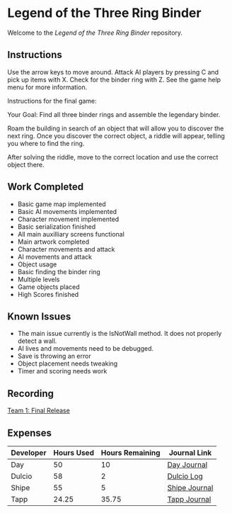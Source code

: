 # Legend of the Three Ring Binder
Welcome to the _Legend of the Three Ring Binder_ repository.

## Instructions
Use the arrow keys to move around. Attack AI players by pressing C and pick up items with X. Check for the binder ring with Z.
See the game help menu for more information.

Instructions for the final game:

Your Goal: Find all three binder rings and assemble the legendary binder.

Roam the building in search of an object that will allow you to discover the next ring.
Once you discover the correct object, a riddle will appear, telling you where to find the ring.

After solving the riddle, move to the correct location and use the correct object there.

## Work Completed
 * Basic game map implemented
 * Basic AI movements implemented
 * Character movement implemented
 * Basic serialization finished
 * All main auxilliary screens functional
 * Main artwork completed
 * Character movements and attack
 * AI movements and attack
 * Object usage
 * Basic finding the binder ring
 * Multiple levels
 * Game objects placed
 * High Scores finished
 

## Known Issues
 * The main issue currently is the IsNotWall method. It does not properly detect a wall.
 * AI lives and movements need to be debugged.
 * Save is throwing an error
 * Object placement needs tweaking
 * Timer and scoring needs work
 


## Recording

[Team 1: Final Release](https://www.youtube.com/watch?v=ZG5efqRsjtg&feature=youtu.be)

## Expenses

| Developer | Hours Used | Hours Remaining | Journal Link
|---|---|---|---|
| Day | 50 | 10 | [Day Journal](https://github.com/cps-209-1-2019/ThreeRingBinder/wiki/Day-Journal)
| Dulcio | 58 | 2 | [Dulcio Log](https://github.com/cps-209-1-2019/ThreeRingBinder/wiki/Dulcio-Log)
| Shipe | 55 | 5| [Shipe Journal](https://github.com/cps-209-1-2019/ThreeRingBinder/wiki/Shipe-Journal)
| Tapp | 24.25 | 35.75 | [Tapp Journal](https://github.com/cps-209-1-2019/ThreeRingBinder/wiki/Tapp-Journal)
